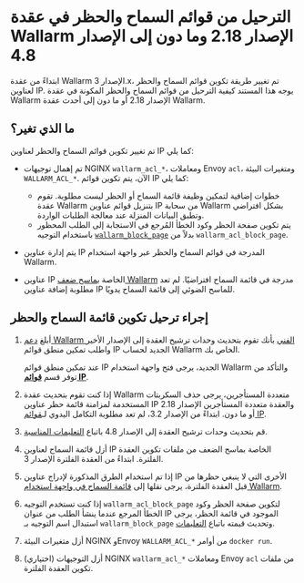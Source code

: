 # الترحيل من قوائم السماح والحظر في عقدة Wallarm الإصدار 2.18 وما دون إلى الإصدار 4.8

ابتداءً من عقدة Wallarm الإصدار 3.x، تم تغيير طريقة تكوين قوائم السماح والحظر لعناوين IP. يوجه هذا المستند كيفية الترحيل من قوائم السماح والحظر المكونة في عقدة Wallarm الإصدار 2.18 أو ما دون إلى أحدث عقدة Wallarm.

## ما الذي تغير؟

تم تغيير تكوين قوائم السماح والحظر لعناوين IP كما يلي:

* تم إهمال توجيهات NGINX `wallarm_acl_*`، ومعاملات Envoy `acl`، ومتغيرات البيئة `WALLARM_ACL_*`. الآن، يتم تكوين قوائم IP كما يلي:

    * خطوات إضافية لتمكين وظيفة قائمة السماح أو الحظر ليست مطلوبة. تقوم عقدة Wallarm بتنزيل قوائم عناوين IP من سحابة Wallarm بشكل افتراضي وتطبق البيانات المنزلة عند معالجة الطلبات الواردة.
    * يتم تكوين صفحة الحظر وكود الخطأ المُرجع في الاستجابة إلى الطلب المحظور باستخدام التوجيه [`wallarm_block_page`](../admin-en/configure-parameters-en.md#wallarm_block_page) بدلاً من `wallarm_acl_block_page`.
* يتم إدارة عناوين IP المدرجة في قوائم السماح والحظر عبر واجهة استخدام Wallarm.
* عناوين IP الخاصة ب[ماسح ضعف Wallarm](../about-wallarm/detecting-vulnerabilities.md#vulnerability-scanner) مدرجة في قائمة السماح افتراضيًا. لم تعد مطلوبة إضافة عناوين IP للماسح الضوئي إلى قائمة السماح يدويًا.

## إجراء ترحيل تكوين قائمة السماح والحظر

1. أبلغ [دعم Wallarm الفني](mailto:support@wallarm.com) بأنك تقوم بتحديث وحدات ترشيح العقدة إلى الإصدار الأخير واطلب تمكين منطق قوائم IP الجديد لحساب Wallarm الخاص بك.

    عند تمكين منطق قوائم IP الجديد، يرجى فتح واجهة استخدام Wallarm والتأكد من توفر قسم [**قوائم IP**](../user-guides/ip-lists/overview.md).
2. إذا كنت تقوم بتحديث عقدة Wallarm متعددة المستأجرين، يرجى حذف السكربتات المستخدمة لمزامنة قائمة حظر عناوين IP والعقدة متعددة المستأجرين الإصدار 2.18 أو ما دون. ابتداءً من الإصدار 3.2، لم تعد مطلوبة التكامل اليدوي لـ[قوائم IP](../user-guides/ip-lists/overview.md).
3. قم بتحديث وحدات ترشيح العقدة إلى الإصدار 4.8 باتباع [التعليمات المناسبة](general-recommendations.md#update-process).
4. أزل قائمة السماح لعناوين IP الخاصة بماسح الضعف من ملفات تكوين العقدة الفلترة. ابتداءً من العقدة الفلترة الإصدار 3.
5. إذا تم استخدام الطرق المذكورة لإدراج عناوين IP الأخرى التي لا ينبغي حظرها من قبل العقدة الفلترة، يرجى نقلها إلى [قائمة السماح في واجهة استخدام Wallarm](../user-guides/ip-lists/overview.md).
6. إذا كنت تستخدم التوجيه `wallarm_acl_block_page` لتكوين صفحة الحظر وكود الخطأ المرجع عندما ينشأ الطلب من عنوان IP الموجود في قائمة الحظر، يرجى استبدال اسم التوجيه بـ `wallarm_block_page` وتحديث قيمته باتباع [التعليمات](../admin-en/configuration-guides/configure-block-page-and-code.md).
7. أزل متغيرات البيئة NGINX وEnvoy `WALLARM_ACL_*` من أوامر `docker run`.
8. (اختياري) أزل التوجيهات NGINX `wallarm_acl_*` ومعاملات Envoy `acl` من ملفات تكوين العقدة الفلترة.